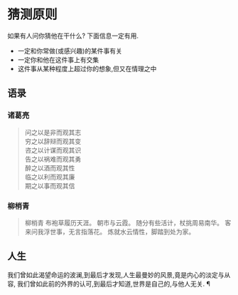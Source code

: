 # 猜测原则
如果有人问你猜他在干什么?
下面信息一定有用.

* 一定和你常做(或感兴趣)的某件事有关
* 一定你和他在这件事上有交集
* 这件事从某种程度上超过你的想象,但又在情理之中



## 语录
### 诸葛亮
> 问之以是非而观其志   
> 穷之以辞辩而观其变   
> 咨之以计谋而观其识   
> 告之以祸难而观其勇   
> 醉之以酒而观其性   
> 临之以利而观其廉   
> 期之以事而观其信   

### 柳梢青
> 柳梢青
> 布袍草履历天涯。
> 朝市与云霞。
> 随分有些活计，杖挑周易南华。
> 客来问我浮世事，无言指落花。
> 炼就水云情性，脚踏到处为家。

## 人生
我们曾如此渴望命运的波澜,到最后才发现,人生最曼妙的风景,竟是内心的淡定与从容,
我们曾如此前的外界的认可,到最后才知道,世界是自己的,与他人无关.
¶